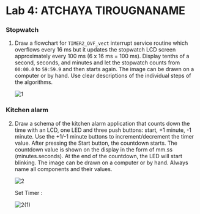# Lab 4: ATCHAYA TIROUGNANAME

### Stopwatch

1. Draw a flowchart for `TIMER2_OVF_vect` interrupt service routine which overflows every 16&nbsp;ms but it updates the stopwatch LCD screen approximately every 100&nbsp;ms (6 x 16&nbsp;ms = 100&nbsp;ms). Display tenths of a second, seconds, and minutes and let the stopwatch counts from `00:00.0` to `59:59.9` and then starts again. The image can be drawn on a computer or by hand. Use clear descriptions of the individual steps of the algorithms.

   ![1](https://user-images.githubusercontent.com/114863539/197880461-bffe87a1-3ffb-4f79-a4a9-e207d9fee692.PNG)

### Kitchen alarm

2. Draw a schema of the kitchen alarm application that counts down the time with an LCD, one LED and three push buttons: start, +1 minute, -1 minute. Use the +1/-1 minute buttons to increment/decrement the timer value. After pressing the Start button, the countdown starts. The countdown value is shown on the display in the form of mm.ss (minutes.seconds). At the end of the countdown, the LED will start blinking. The image can be drawn on a computer or by hand. Always name all components and their values.

   ![2](https://user-images.githubusercontent.com/114863539/197880057-3c9cc27d-76fe-49b6-8bea-fd631e8afefc.PNG)
   
   Set Timer :
   
   ![2(1)](https://user-images.githubusercontent.com/114863539/197880143-35265c32-1dcb-481c-9c87-f249f68dc704.PNG)
